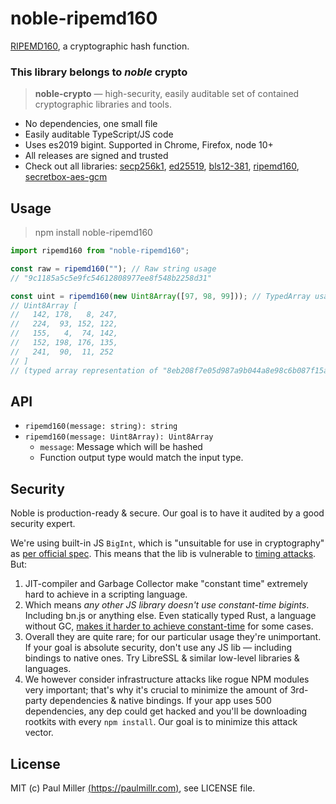 # noble-ripemd160

[RIPEMD160](https://en.wikipedia.org/wiki/RIPEMD), a cryptographic hash function.

### This library belongs to *noble* crypto

> **noble-crypto** — high-security, easily auditable set of contained cryptographic libraries and tools.

- No dependencies, one small file
- Easily auditable TypeScript/JS code
- Uses es2019 bigint. Supported in Chrome, Firefox, node 10+
- All releases are signed and trusted
- Check out all libraries:
  [secp256k1](https://github.com/paulmillr/noble-secp256k1),
  [ed25519](https://github.com/paulmillr/noble-ed25519),
  [bls12-381](https://github.com/paulmillr/noble-bls12-381),
  [ripemd160](https://github.com/paulmillr/noble-ripemd160),
  [secretbox-aes-gcm](https://github.com/paulmillr/noble-secretbox-aes-gcm)

## Usage

> npm install noble-ripemd160

```js
import ripemd160 from "noble-ripemd160";

const raw = ripemd160(""); // Raw string usage
// "9c1185a5c5e9fc54612808977ee8f548b2258d31"

const uint = ripemd160(new Uint8Array([97, 98, 99])); // TypedArray usage
// Uint8Array [
//   142, 178,   8, 247,
//   224,  93, 152, 122,
//   155,   4,  74, 142,
//   152, 198, 176, 135,
//   241,  90,  11, 252
// ]
// (typed array representation of "8eb208f7e05d987a9b044a8e98c6b087f15a0bfc")

```

## API

- `ripemd160(message: string): string`
- `ripemd160(message: Uint8Array): Uint8Array`
  - `message`: Message which will be hashed
  - Function output type would match the input type.


## Security

Noble is production-ready & secure. Our goal is to have it audited by a good security expert.

We're using built-in JS `BigInt`, which is "unsuitable for use in cryptography" as [per official spec](https://github.com/tc39/proposal-bigint#cryptography). This means that the lib is vulnerable to [timing attacks](https://en.wikipedia.org/wiki/Timing_attack). But:

1. JIT-compiler and Garbage Collector make "constant time" extremely hard to achieve in a scripting language.
2. Which means *any other JS library doesn't use constant-time bigints*. Including bn.js or anything else. Even statically typed Rust, a language without GC, [makes it harder to achieve constant-time](https://www.chosenplaintext.ca/open-source/rust-timing-shield/security) for some cases.
3. Overall they are quite rare; for our particular usage they're unimportant. If your goal is absolute security, don't use any JS lib — including bindings to native ones. Try LibreSSL & similar low-level libraries & languages.
4. We however consider infrastructure attacks like rogue NPM modules very important; that's why it's crucial to minimize the amount of 3rd-party dependencies & native bindings. If your app uses 500 dependencies, any dep could get hacked and you'll be downloading rootkits with every `npm install`. Our goal is to minimize this attack vector.

## License

MIT (c) Paul Miller [(https://paulmillr.com)](https://paulmillr.com), see LICENSE file.
